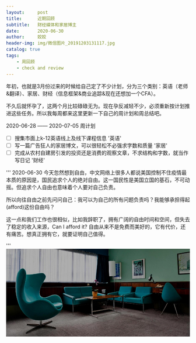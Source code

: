 ```yaml
---
layout:     post
title:      近期回顾
subtitle:   财经媒体和家居博主
date:       2020-06-30
author:     姣姣
header-img: img/微信图片_20191203131117.jpg
catalog: true
tags:
    - 周回顾
    - check and review
---
```


年初，也就是3月份过来的时候给自己定了不少计划，分为三个类别：英语（老师&翻译）、家居、财经（信息框架&商业追踪&现在还想加一个CFA）。

不久后就怀孕了，这两个月比较碌碌无为。现在孕反减轻不少，必须重新按计划推进这些任务。所以我每周都来这里更新一下自己的周计划和周总结吧。

2020-06-28 —— 2020-07-05 周计划
- [ ] 搜集市面上k-12英语线上及线下课程信息 '英语'
- [ ] 写一篇广告狂人的家居博文，可以很轻松不必强求字数和质量 '家居'
- [ ] 完成从农村自建房引发的投资还是消费的观察文章，不求结构和字数，就当作写日记 '财经'

'''
2020-06-30 
今天忽然想到自由，中文网络上很多人都说美国控制不住疫情最本质的原因是，国民追求个人的绝对自由。这一国民性是美国立国的基石，不可动摇。但追求个人自由也意味着个人要对自己负责。

所以向往自由之前先问问自己：我可以为自己的所有问题负责吗？我能够承担得起(afford)这份自由吗？

这一点和我们工作也很相似，比如我辞职了，拥有广阔的自由时间和空间，但失去了稳定的收入来源，Can I afford it? 自由从来不是免费而美好的，它有代价，还有痛苦。想真正拥有它，就要证明自己值得。

'''
![img](/img/1_kKG86FEw2XG-NL5Qqg9vhw.jpeg)



